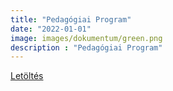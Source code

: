 ```yaml
---
title: "Pedagógiai Program"
date: "2022-01-01"
image: images/dokumentum/green.png
description : "Pedagógiai Program"
---
```


[Letöltés](/pdfs/dokumentum/PEDPROG038497_0.pdf)